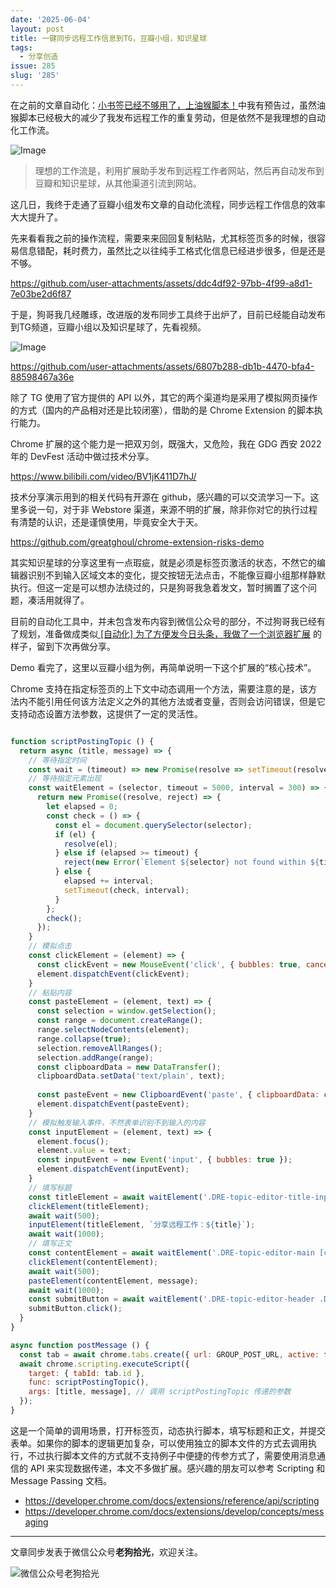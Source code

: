 ```yaml
---
date: '2025-06-04'
layout: post
title: 一键同步远程工作信息到TG，豆瓣小组，知识星球
tags:
  - 分享创造
issue: 285
slug: '285'
---
```


在之前的文章自动化：[小书签已经不够用了，上油猴脚本！](https://www.anl.gg/post/276/)中我有预告过，虽然油猴脚本已经极大的减少了我发布远程工作的重复劳动，但是依然不是我理想的自动化工作流。

![Image](https://github.com/user-attachments/assets/7e2eb417-a70e-418b-8c4f-f0d8cb5b7949)

> 理想的工作流是，利用扩展助手发布到远程工作者网站，然后再自动发布到豆瓣和知识星球，从其他渠道引流到网站。

这几日，我终于走通了豆瓣小组发布文章的自动化流程，同步远程工作信息的效率大大提升了。

先来看看我之前的操作流程，需要来来回回复制粘贴，尤其标签页多的时候，很容易信息错配，耗时费力，虽然比之以往纯手工格式化信息已经进步很多，但是还是不够。

https://github.com/user-attachments/assets/ddc4df92-97bb-4f99-a8d1-7e03be2d6f87

于是，狗哥我几经雕琢，改进版的发布同步工具终于出炉了，目前已经能自动发布到TG频道，豆瓣小组以及知识星球了，先看视频。

![Image](https://github.com/user-attachments/assets/3f201757-bcf2-4ed2-aaac-b63ff0b06585)

https://github.com/user-attachments/assets/6807b288-db1b-4470-bfa4-88598467a36e

除了 TG 使用了官方提供的 API 以外，其它的两个渠道均是采用了模拟网页操作的方式（国内的产品相对还是比较闭塞），借助的是 Chrome Extension 的脚本执行能力。

Chrome 扩展的这个能力是一把双刃剑，既强大，又危险，我在 GDG 西安 2022 年的 DevFest 活动中做过技术分享。

https://www.bilibili.com/video/BV1jK411D7hJ/

技术分享演示用到的相关代码有开源在 github，感兴趣的可以交流学习一下。这里多说一句，对于非 Webstore 渠道，来源不明的扩展，除非你对它的执行过程有清楚的认识，还是谨慎使用，毕竟安全大于天。

https://github.com/greatghoul/chrome-extension-risks-demo

其实知识星球的分享这里有一点瑕疵，就是必须是标签页激活的状态，不然它的编辑器识别不到输入区域文本的变化，提交按钮无法点击，不能像豆瓣小组那样静默执行。但这一定是可以想办法绕过的，只是狗哥我急着发文，暂时搁置了这个问题，凑活用就得了。

目前的自动化工具中，并未包含发布内容到微信公众号的部分，不过狗哥我已经有了规划，准备做成类似[ [自动化] 为了方便发今日头条，我做了一个浏览器扩展](https://www.anl.gg/post/280/) 的样子，留到下次再做分享。

Demo 看完了，这里以豆瓣小组为例，再简单说明一下这个扩展的“核心技术”。

Chrome 支持在指定标签页的上下文中动态调用一个方法，需要注意的是，该方法内不能引用任何该方法定义之外的其他方法或者变量，否则会访问错误，但是它支持动态设置方法参数，这提供了一定的灵活性。

```js

function scriptPostingTopic () {
  return async (title, message) => {
    // 等待指定时间
    const wait = (timeout) => new Promise(resolve => setTimeout(resolve, timeout));
    // 等待指定元素出现
    const waitElement = (selector, timeout = 5000, interval = 300) => {
      return new Promise((resolve, reject) => {
        let elapsed = 0;
        const check = () => {
          const el = document.querySelector(selector);
          if (el) {
            resolve(el);
          } else if (elapsed >= timeout) {
            reject(new Error(`Element ${selector} not found within ${timeout}ms`));
          } else {
            elapsed += interval;
            setTimeout(check, interval);
          }
        };
        check();
      });
    }
    // 模拟点击
    const clickElement = (element) => {
      const clickEvent = new MouseEvent('click', { bubbles: true, cancelable: true, view: window });
      element.dispatchEvent(clickEvent);
    }
    // 粘贴内容
    const pasteElement = (element, text) => {
      const selection = window.getSelection();
      const range = document.createRange();
      range.selectNodeContents(element);
      range.collapse(true);
      selection.removeAllRanges();
      selection.addRange(range);
      const clipboardData = new DataTransfer();
      clipboardData.setData('text/plain', text);
      
      const pasteEvent = new ClipboardEvent('paste', { clipboardData: clipboardData, bubbles: true, cancelable: true });
      element.dispatchEvent(pasteEvent);
    }
    // 模拟触发输入事件，不然表单识别不到输入的内容
    const inputElement = (element, text) => {
      element.focus();
      element.value = text;
      const inputEvent = new Event('input', { bubbles: true });
      element.dispatchEvent(inputEvent);
    }
    // 填写标题
    const titleElement = await waitElement('.DRE-topic-editor-title-inputor');
    clickElement(titleElement);
    await wait(500);
    inputElement(titleElement, `分享远程工作：${title}`);
    await wait(1000);
    // 填写正文
    const contentElement = await waitElement('.DRE-topic-editor-main [contenteditable="true"]');
    clickElement(contentElement);
    await wait(500);
    pasteElement(contentElement, message);
    await wait(1000);
    const submitButton = await waitElement('.DRE-topic-editor-header .DRE-primary-button');
    submitButton.click();
  }
}

async function postMessage () {
  const tab = await chrome.tabs.create({ url: GROUP_POST_URL, active: false });
  await chrome.scripting.executeScript({
    target: { tabId: tab.id },
    func: scriptPostingTopic(),
    args: [title, message], // 调用 scriptPostingTopic 传递的参数
  });
}
```

这是一个简单的调用场景，打开标签页，动态执行脚本，填写标题和正文，并提交表单。如果你的脚本的逻辑更加复杂，可以使用独立的脚本文件的方式去调用执行，不过执行脚本文件的方式就不支持例子中便捷的传参方式了，需要使用消息通信的 API 来实现数据传递，本文不多做扩展。感兴趣的朋友可以参考 Scripting 和 Message Passing 文档。

- https://developer.chrome.com/docs/extensions/reference/api/scripting
- https://developer.chrome.com/docs/extensions/develop/concepts/messaging


---

文章同步发表于微信公众号**老狗拾光**，欢迎关注。

![微信公众号老狗拾光](https://github.com/user-attachments/assets/1a652b8b-7f5b-4879-af52-65e1fe3f7b4d)
